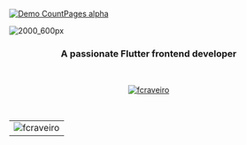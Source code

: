 [![Demo CountPages alpha](https://share.gifyoutube.com/KzB6Gb.gif)](https://www.youtube.com/watch?v=ek1j272iAmc)

![2000_600px](https://user-images.githubusercontent.com/31604881/155272648-a797ca5b-d9b6-4327-8c32-ae775c7d5bfc.gif)
<br>
<h3 align="center">A passionate Flutter frontend developer</h3>
<br>
<p align="center"> <a href="https://github.com/ryo-ma/github-profile-trophy"><img src="https://github-profile-trophy.vercel.app/?username=fcraveiro&theme=onedark" alt="fcraveiro" /></a> </p>
<br>
<table align="center" border="0" cellpadding="1" cellspacing="1" style="width:650px;">
	<tbody>
		<tr>
			<td><img align="center" src="https://github-readme-streak-stats.herokuapp.com/?user=fcraveiro&" alt="fcraveiro" /></td>
</tr>
	</tbody>
</table>
